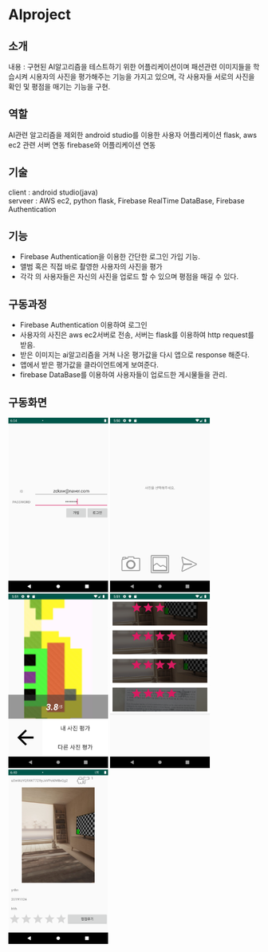# AIproject

## 소개
내용 : 구현된 AI알고리즘을 테스트하기 위한 어플리케이션이며 패션관련 이미지들을 학습시켜 시용자의 사진을 평가해주는 기능을 가지고 있으며, 각 사용자들 서로의 사진을 확인 및 평점을 매기는 기능을 구현.

## 역할
AI관련 알고리즘을 제외한 
android studio를 이용한 사용자 어플리케이션
flask, aws ec2 관련 서버 연동
firebase와 어플리케이션 연동

## 기술
client : android studio(java)    
serveer : AWS ec2, python flask, Firebase RealTime DataBase, Firebase Authentication

## 기능 
* Firebase Authentication을 이용한 간단한 로그인 가입 기능.
* 앨범 혹은 직접 바로 촬영한 사용자의 사진을 평가
* 각각 의 사용자들은 자신의 사진을 업로드 할 수 있으며 평점을 매길 수 있다.

## 구동과정 
*  Firebase Authentication 이용하여 로그인
* 사용자의 사진은 aws ec2서버로 전송, 서버는 flask를 이용하여 http request를 받음.
* 받은 이미지는 ai알고리즘을 거쳐 나온 평가값을 다시 앱으로 response 해준다.
* 앱에서 받은 평가값을 클라이언트에게 보여준다.  
* firebase DataBase를 이용하여 사용자들이 업로드한 게시물들을 관리.

## 구동화면
<img src="/htd/Screenshot_1587017076.png" width="200" height="350"></img>
<img src="/htd/Screenshot_1575784255.png" width="200" height="350"></img>
<img src="/htd/Screenshot_1575784289.png" width="200" height="350"></img>
<img src="/htd/Screenshot_1575784311.png" width="200" height="350"></img>
<img src="/htd/Screenshot_1587019223.png" width="200" height="350"></img>

